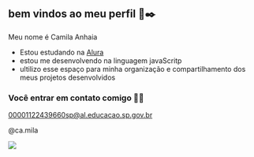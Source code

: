## bem vindos ao meu perfil 🍒✒️

Meu nome é Camila Anhaia

- Estou estudando na [Alura](https://www.alura.com.br)
- estou me desenvolvendo na linguagem javaScritp
- ultilizo  esse espaço para minha organização e compartilhamento dos meus projetos desenvolvidos


### Você entrar em contato comigo 🍒🥀

00001122439660sp@al.educacao.sp.gov.br

@ca.mila

![](https://media1.tenor.com/m/XRN1qPHUovsAAAAC/che-che-guevara.gif)
